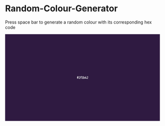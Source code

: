 # Random-Colour-Generator
Press space bar to generate a random colour with its corresponding hex code

![](randomColourGenerator.JPG)
